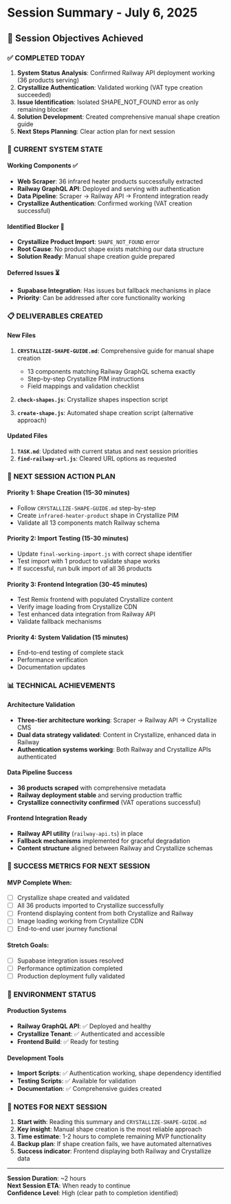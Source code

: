 # Session Summary - July 6, 2025

## 🎯 **Session Objectives Achieved**

### ✅ **COMPLETED TODAY**
1. **System Status Analysis**: Confirmed Railway API deployment working (36 products serving)
2. **Crystallize Authentication**: Validated working (VAT type creation succeeded) 
3. **Issue Identification**: Isolated SHAPE_NOT_FOUND error as only remaining blocker
4. **Solution Development**: Created comprehensive manual shape creation guide
5. **Next Steps Planning**: Clear action plan for next session

### 🔧 **CURRENT SYSTEM STATE**

#### **Working Components** ✅
- **Web Scraper**: 36 infrared heater products successfully extracted
- **Railway GraphQL API**: Deployed and serving with authentication
- **Data Pipeline**: Scraper → Railway API → Frontend integration ready
- **Crystallize Authentication**: Confirmed working (VAT creation successful)

#### **Identified Blocker** 🚧  
- **Crystallize Product Import**: `SHAPE_NOT_FOUND` error
- **Root Cause**: No product shape exists matching our data structure
- **Solution Ready**: Manual shape creation guide prepared

#### **Deferred Issues** ⏳
- **Supabase Integration**: Has issues but fallback mechanisms in place
- **Priority**: Can be addressed after core functionality working

### 📋 **DELIVERABLES CREATED**

#### **New Files**
1. **`CRYSTALLIZE-SHAPE-GUIDE.md`**: Comprehensive guide for manual shape creation
   - 13 components matching Railway GraphQL schema exactly
   - Step-by-step Crystallize PIM instructions
   - Field mappings and validation checklist

2. **`check-shapes.js`**: Crystallize shapes inspection script
3. **`create-shape.js`**: Automated shape creation script (alternative approach)

#### **Updated Files**
1. **`TASK.md`**: Updated with current status and next session priorities
2. **`find-railway-url.js`**: Cleared URL options as requested

### 🚀 **NEXT SESSION ACTION PLAN**

#### **Priority 1: Shape Creation** (15-30 minutes)
- Follow `CRYSTALLIZE-SHAPE-GUIDE.md` step-by-step
- Create `infrared-heater-product` shape in Crystallize PIM
- Validate all 13 components match Railway schema

#### **Priority 2: Import Testing** (15-30 minutes)  
- Update `final-working-import.js` with correct shape identifier
- Test import with 1 product to validate shape works
- If successful, run bulk import of all 36 products

#### **Priority 3: Frontend Integration** (30-45 minutes)
- Test Remix frontend with populated Crystallize content
- Verify image loading from Crystallize CDN
- Test enhanced data integration from Railway API
- Validate fallback mechanisms

#### **Priority 4: System Validation** (15 minutes)
- End-to-end testing of complete stack
- Performance verification
- Documentation updates

### 📊 **TECHNICAL ACHIEVEMENTS**

#### **Architecture Validation**
- **Three-tier architecture working**: Scraper → Railway API → Crystallize CMS
- **Dual data strategy validated**: Content in Crystallize, enhanced data in Railway
- **Authentication systems working**: Both Railway and Crystallize APIs authenticated

#### **Data Pipeline Success**
- **36 products scraped** with comprehensive metadata
- **Railway deployment stable** and serving production traffic
- **Crystallize connectivity confirmed** (VAT operations successful)

#### **Frontend Integration Ready**
- **Railway API utility** (`railway-api.ts`) in place
- **Fallback mechanisms** implemented for graceful degradation
- **Content structure** aligned between Railway and Crystallize schemas

### 🎯 **SUCCESS METRICS FOR NEXT SESSION**

#### **MVP Complete When**:
- [ ] Crystallize shape created and validated
- [ ] All 36 products imported to Crystallize successfully  
- [ ] Frontend displaying content from both Crystallize and Railway
- [ ] Image loading working from Crystallize CDN
- [ ] End-to-end user journey functional

#### **Stretch Goals**:
- [ ] Supabase integration issues resolved
- [ ] Performance optimization completed
- [ ] Production deployment fully validated

### 🔧 **ENVIRONMENT STATUS**

#### **Production Systems**
- **Railway GraphQL API**: ✅ Deployed and healthy
- **Crystallize Tenant**: ✅ Authenticated and accessible
- **Frontend Build**: ✅ Ready for testing

#### **Development Tools**
- **Import Scripts**: ✅ Authentication working, shape dependency identified
- **Testing Scripts**: ✅ Available for validation
- **Documentation**: ✅ Comprehensive guides created

### 📝 **NOTES FOR NEXT SESSION**

1. **Start with**: Reading this summary and `CRYSTALLIZE-SHAPE-GUIDE.md`
2. **Key insight**: Manual shape creation is the most reliable approach
3. **Time estimate**: 1-2 hours to complete remaining MVP functionality
4. **Backup plan**: If shape creation fails, we have automated alternatives
5. **Success indicator**: Frontend displaying both Railway and Crystallize data

---

**Session Duration**: ~2 hours  
**Next Session ETA**: When ready to continue  
**Confidence Level**: High (clear path to completion identified)
